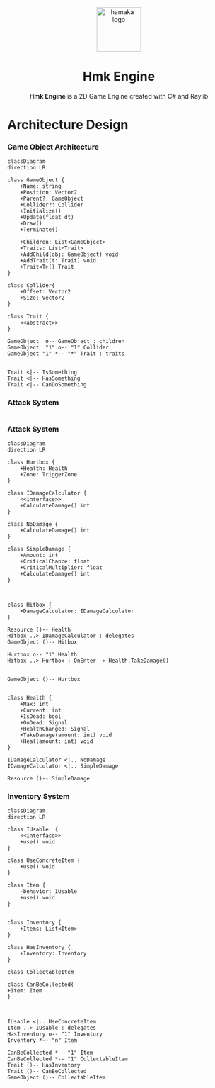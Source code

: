 <div align="center">
	<img src="https://www.hamaka.dev/images/hamaka.svg" alt="hamaka logo" width="100" />

  <h1 align="center">Hmk Engine</h1>
  <p><strong>Hmk Engine</strong> is a 2D Game Engine created with C# and Raylib</p>
</div>

# Architecture Design

### Game Object Architecture

```mermaid
classDiagram
direction LR

class GameObject {
    +Name: string
    +Position: Vector2
    +Parent?: GameObject
    +Collider?: Collider
    +Initialize()
    +Update(float dt)
    +Draw()
    +Terminate()

    +Children: List<GameObject>
    +Traits: List<Trait>
    +AddChild(obj: GameObject) void
    +AddTrait(t: Trait) void
    +Trait<T>() Trait
}

class Collider{
    +Offset: Vector2
    +Size: Vector2
}

class Trait {
    <<abstract>>
}

GameObject  o-- GameObject : children
GameObject  "1" o-- "1" Collider
GameObject "1" *-- "*" Trait : traits


Trait <|-- IsSomething
Trait <|-- HasSomething
Trait <|-- CanDoSomething
```

### Attack System

```mermaid

```

### Attack System

```mermaid
classDiagram
direction LR

class Hurtbox {
    +Health: Health
    +Zone: TriggerZone
}

class IDamageCalculator {
    <<interface>>
    +CalculateDamage() int
}

class NoDamage {
    +CalculateDamage() int
}

class SimpleDamage {
    +Amount: int
    +CriticalChance: float
    +CriticalMultiplier: float
    +CalculateDamage() int
}



class Hitbox {
    +DamageCalculator: IDamageCalculator
}

Resource ()-- Health
Hitbox ..> IDamageCalculator : delegates
GameObject ()-- Hitbox

Hurtbox o-- "1" Health
Hitbox ..> Hurtbox : OnEnter -> Health.TakeDamage()


GameObject ()-- Hurtbox


class Health {
    +Max: int
    +Current: int
    +IsDead: bool
    +OnDead: Signal
    +HealthChanged: Signal
    +TakeDamage(amount: int) void
    +Heal(amount: int) void
}

IDamageCalculator <|.. NoDamage
IDamageCalculator <|.. SimpleDamage

Resource ()-- SimpleDamage
```

### Inventory System

```mermaid
classDiagram
direction LR

class IUsable  {
    <<interface>>
    +use() void
}

class UseConcreteItem {
    +use() void
}

class Item {
    -behavior: IUsable
    +use() void
}


class Inventory {
    +Items: List<Item>
}

class HasInventory {
    +Inventory: Inventory
}

class CollectableItem

class CanBeCollected{
+Item: Item
}



IUsable <|.. UseConcreteItem
Item ..> IUsable : delegates
HasInventory o-- "1" Inventory
Inventory *-- "n" Item

CanBeCollected *-- "1" Item
CanBeCollected *-- "1" CollectableItem
Trait ()-- HasInventory
Trait ()-- CanBeCollected
GameObject ()-- CollectableItem
```
